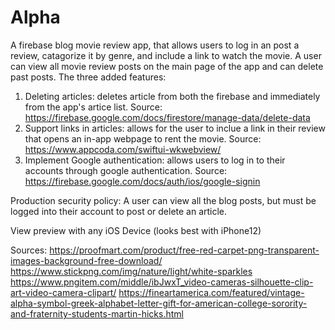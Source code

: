# Alpha 

A firebase blog movie review app, that allows users to log in an post a review, catagorize it by genre, and include a link to watch the movie. A user can view all movie review posts on the main page of the app and can delete past posts. The three added features: 
1. Deleting articles: deletes article from both the firebase and immediately from the app's artice list. Source: https://firebase.google.com/docs/firestore/manage-data/delete-data
2. Support links in articles: allows for the user to inclue a link in their review that opens an in-app webpage to rent the movie. Source: https://www.appcoda.com/swiftui-wkwebview/
3. Implement Google authentication: allows users to log in to their accounts through google authentication. Source: 
    https://firebase.google.com/docs/auth/ios/google-signin

Production security policy: A user can view all the blog posts, but must be logged into their account to post or delete an article.  

View preview with any iOS Device (looks best with iPhone12)

Sources: 
https://proofmart.com/product/free-red-carpet-png-transparent-images-background-free-download/
https://www.stickpng.com/img/nature/light/white-sparkles
https://www.pngitem.com/middle/ibJwxT_video-cameras-silhouette-clip-art-video-camera-clipart/
https://fineartamerica.com/featured/vintage-alpha-symbol-greek-alphabet-letter-gift-for-american-college-sorority-and-fraternity-students-martin-hicks.html


